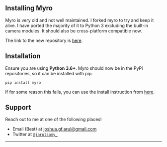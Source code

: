## Installing Myro

Myro is very old and not well maintained. I forked myro to try and keep it alive. I have ported the majority of it to Python 3 excluding the built-in camera modules. It should also be cross-platform compatible now.

The link to the new repository is [here](https://github.com/jarulsamy/myro).

## Installation

Ensure you are using **Python 3.6+**.
Myro should now be in the PyPi repositories, so it can be installed with pip.

    pip install myro

If for some reason this fails, you can use the install instruction from [here](https://github.com/jarulsamy/myro).

## Support

Reach out to me at one of the following places!

-   Email (Best) at joshua.gf.arul@gmail.com
-   Twitter at <a href="http://twitter.com/jarulsamy_" target="_blank">`@jarulsamy_`</a>

* * *

